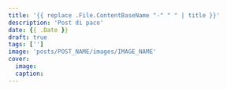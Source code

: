 ```yaml
---
title: '{{ replace .File.ContentBaseName "-" " " | title }}'
description: 'Post di paco'
date: {{ .Date }}
draft: true
tags: ['']
image: 'posts/POST_NAME/images/IMAGE_NAME'
cover:
  image: 
  caption:
---
```


<!-- USEFUL STUFF -->
<!-- NOTE: Put the audio files in the same dir of index.md -->
<!-- {{<audio img-src="images/<COVER_IMAGE>" src="posts/<POST_NAME>/<AUDIO_NAME>" width="100%" caption="<AUDIO_NAME>" >}} -->

<!-- {{< youtube "<YOUTUBE_VID_ID>" >}} -->